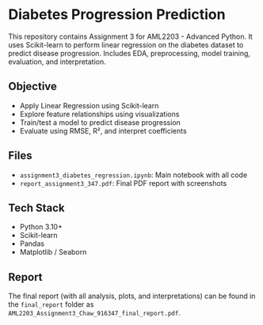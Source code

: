 # Diabetes Progression Prediction

This repository contains Assignment 3 for AML2203 - Advanced Python. It uses Scikit-learn to perform linear regression on the diabetes dataset to predict disease progression. Includes EDA, preprocessing, model training, evaluation, and interpretation.

## Objective

- Apply Linear Regression using Scikit-learn
- Explore feature relationships using visualizations
- Train/test a model to predict disease progression
- Evaluate using RMSE, R², and interpret coefficients

## Files

- `assignment3_diabetes_regression.ipynb`: Main notebook with all code
- `report_assignment3_347.pdf`: Final PDF report with screenshots

## Tech Stack

- Python 3.10+
- Scikit-learn
- Pandas
- Matplotlib / Seaborn

## Report

The final report (with all analysis, plots, and interpretations) can be found in the `final_report` folder as `AML2203_Assignment3_Chaw_916347_final_report.pdf`.
